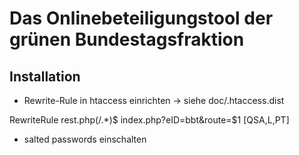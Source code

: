 Das Onlinebeteiligungstool der grünen Bundestagsfraktion
========================================================

Installation
------------

- Rewrite-Rule in htaccess einrichten
-> siehe doc/.htaccess.dist

RewriteRule rest\.php(/.*)$ index.php?eID=bbt&route=$1 [QSA,L,PT]

- salted passwords einschalten
